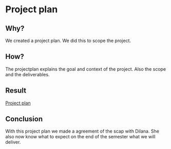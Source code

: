 # Project plan

## Why?

We created a project plan. We did this to scope the project.

## How?

The projectplan explains the goal and context of the project. Also the scope and the deliverables.

## Result

[Project plan](/files/project-plan.pdf)

## Conclusion

With this project plan we made a agreement of the scap with Dilana. She also now know what to expect on the end of the semester what we will deliver.
